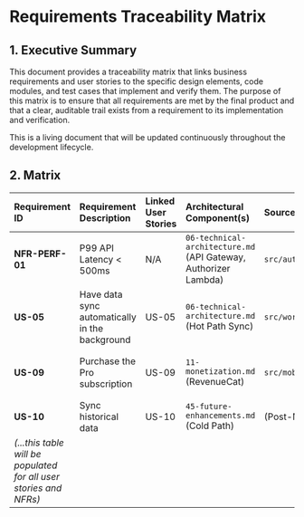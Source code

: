 # Requirements Traceability Matrix

## 1. Executive Summary

This document provides a traceability matrix that links business requirements and user stories to the specific design elements, code modules, and test cases that implement and verify them. The purpose of this matrix is to ensure that all requirements are met by the final product and that a clear, auditable trail exists from a requirement to its implementation and verification.

This is a living document that will be updated continuously throughout the development lifecycle.

## 2. Matrix

| Requirement ID | Requirement Description | Linked User Stories | Architectural Component(s) | Source Code Module(s) | Test Case ID(s) |
| :--- | :--- | :--- | :--- | :--- | :--- |
| **NFR-PERF-01** | P99 API Latency < 500ms | N/A | `06-technical-architecture.md` (API Gateway, Authorizer Lambda) | `src/authorizer/handler.js` | `LT-API-01` |
| **US-05** | Have data sync automatically in the background | US-05 | `06-technical-architecture.md` (Hot Path Sync) | `src/worker/service.kt` | `E2E-BG-SYNC-01` |
| **US-09** | Purchase the Pro subscription | US-09 | `11-monetization.md` (RevenueCat) | `src/mobile/billing/PurchaseManager.kt` | `E2E-IAP-01`, `E2E-IAP-02`|
| **US-10** | Sync historical data | US-10 | `45-future-enhancements.md` (Cold Path) | (Post-MVP) | (Post-MVP) |
| *(...this table will be populated for all user stories and NFRs)* | | | | | |

